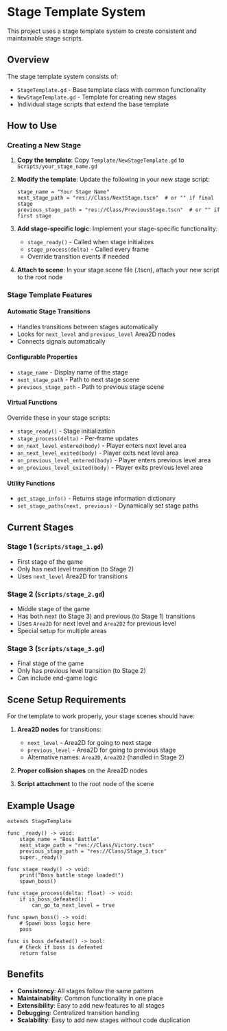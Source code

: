 # Stage Template System

This project uses a stage template system to create consistent and maintainable stage scripts.

## Overview

The stage template system consists of:
- `StageTemplate.gd` - Base template class with common functionality
- `NewStageTemplate.gd` - Template for creating new stages
- Individual stage scripts that extend the base template

## How to Use

### Creating a New Stage

1. **Copy the template**: Copy `Template/NewStageTemplate.gd` to `Scripts/your_stage_name.gd`

2. **Modify the template**: Update the following in your new stage script:
   ```gdscript
   stage_name = "Your Stage Name"
   next_stage_path = "res://Class/NextStage.tscn"  # or "" if final stage
   previous_stage_path = "res://Class/PreviousStage.tscn"  # or "" if first stage
   ```

3. **Add stage-specific logic**: Implement your stage-specific functionality:
   - `stage_ready()` - Called when stage initializes
   - `stage_process(delta)` - Called every frame
   - Override transition events if needed

4. **Attach to scene**: In your stage scene file (.tscn), attach your new script to the root node

### Stage Template Features

#### Automatic Stage Transitions
- Handles transitions between stages automatically
- Looks for `next_level` and `previous_level` Area2D nodes
- Connects signals automatically

#### Configurable Properties
- `stage_name` - Display name of the stage
- `next_stage_path` - Path to next stage scene
- `previous_stage_path` - Path to previous stage scene

#### Virtual Functions
Override these in your stage scripts:
- `stage_ready()` - Stage initialization
- `stage_process(delta)` - Per-frame updates
- `on_next_level_entered(body)` - Player enters next level area
- `on_next_level_exited(body)` - Player exits next level area
- `on_previous_level_entered(body)` - Player enters previous level area
- `on_previous_level_exited(body)` - Player exits previous level area

#### Utility Functions
- `get_stage_info()` - Returns stage information dictionary
- `set_stage_paths(next, previous)` - Dynamically set stage paths

## Current Stages

### Stage 1 (`Scripts/stage_1.gd`)
- First stage of the game
- Only has next level transition (to Stage 2)
- Uses `next_level` Area2D for transitions

### Stage 2 (`Scripts/stage_2.gd`)
- Middle stage of the game
- Has both next (to Stage 3) and previous (to Stage 1) transitions
- Uses `Area2D` for next level and `Area2D2` for previous level
- Special setup for multiple areas

### Stage 3 (`Scripts/stage_3.gd`)
- Final stage of the game
- Only has previous level transition (to Stage 2)
- Can include end-game logic

## Scene Setup Requirements

For the template to work properly, your stage scenes should have:

1. **Area2D nodes** for transitions:
   - `next_level` - Area2D for going to next stage
   - `previous_level` - Area2D for going to previous stage
   - Alternative names: `Area2D`, `Area2D2` (handled in Stage 2)

2. **Proper collision shapes** on the Area2D nodes

3. **Script attachment** to the root node of the scene

## Example Usage

```gdscript
extends StageTemplate

func _ready() -> void:
    stage_name = "Boss Battle"
    next_stage_path = "res://Class/Victory.tscn"
    previous_stage_path = "res://Class/Stage_3.tscn"
    super._ready()

func stage_ready() -> void:
    print("Boss battle stage loaded!")
    spawn_boss()

func stage_process(delta: float) -> void:
    if is_boss_defeated():
        can_go_to_next_level = true

func spawn_boss() -> void:
    # Spawn boss logic here
    pass

func is_boss_defeated() -> bool:
    # Check if boss is defeated
    return false
```

## Benefits

- **Consistency**: All stages follow the same pattern
- **Maintainability**: Common functionality in one place
- **Extensibility**: Easy to add new features to all stages
- **Debugging**: Centralized transition handling
- **Scalability**: Easy to add new stages without code duplication
